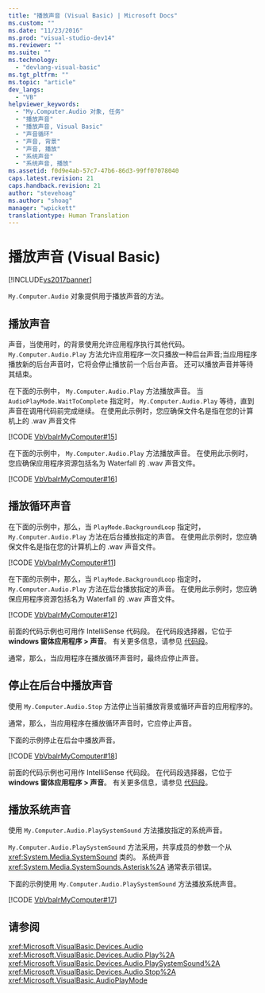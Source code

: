 ```yaml
---
title: "播放声音 (Visual Basic) | Microsoft Docs"
ms.custom: ""
ms.date: "11/23/2016"
ms.prod: "visual-studio-dev14"
ms.reviewer: ""
ms.suite: ""
ms.technology: 
  - "devlang-visual-basic"
ms.tgt_pltfrm: ""
ms.topic: "article"
dev_langs: 
  - "VB"
helpviewer_keywords: 
  - "My.Computer.Audio 对象, 任务"
  - "播放声音"
  - "播放声音, Visual Basic"
  - "声音循环"
  - "声音, 背景"
  - "声音, 播放"
  - "系统声音"
  - "系统声音, 播放"
ms.assetid: f0d9e4ab-57c7-47b6-86d3-99ff07078040
caps.latest.revision: 21
caps.handback.revision: 21
author: "stevehoag"
ms.author: "shoag"
manager: "wpickett"
translationtype: Human Translation
---
```

# 播放声音 (Visual Basic)
[!INCLUDE[vs2017banner](../../../../csharp/includes/vs2017banner.md)]

`My.Computer.Audio` 对象提供用于播放声音的方法。  
  
## 播放声音  
 声音，当使用时，的背景使用允许应用程序执行其他代码。  `My.Computer.Audio.Play` 方法允许应用程序一次只播放一种后台声音;当应用程序播放新的后台声音时，它将会停止播放前一个后台声音。  还可以播放声音并等待其结束。  
  
 在下面的示例中， `My.Computer.Audio.Play` 方法播放声音。  当 `AudioPlayMode.WaitToComplete` 指定时， `My.Computer.Audio.Play` 等待，直到声音在调用代码前完成继续。  在使用此示例时，您应确保文件名是指在您的计算机上的 .wav 声音文件  
  
 [!CODE [VbVbalrMyComputer#15](../CodeSnippet/VS_Snippets_VBCSharp/VbVbalrMyComputer#15)]  
  
 在下面的示例中， `My.Computer.Audio.Play` 方法播放声音。  在使用此示例时，您应确保应用程序资源包括名为 Waterfall 的 .wav 声音文件。  
  
 [!CODE [VbVbalrMyComputer#16](../CodeSnippet/VS_Snippets_VBCSharp/VbVbalrMyComputer#16)]  
  
## 播放循环声音  
 在下面的示例中，那么，当 `PlayMode.BackgroundLoop` 指定时， `My.Computer.Audio.Play` 方法在后台播放指定的声音。  在使用此示例时，您应确保文件名是指在您的计算机上的 .wav 声音文件。  
  
 [!CODE [VbVbalrMyComputer#11](../CodeSnippet/VS_Snippets_VBCSharp/VbVbalrMyComputer#11)]  
  
 在下面的示例中，那么，当 `PlayMode.BackgroundLoop` 指定时， `My.Computer.Audio.Play` 方法在后台播放指定的声音。  在使用此示例时，您应确保应用程序资源包括名为 Waterfall 的 .wav 声音文件。  
  
 [!CODE [VbVbalrMyComputer#12](../CodeSnippet/VS_Snippets_VBCSharp/VbVbalrMyComputer#12)]  
  
 前面的代码示例也可用作 IntelliSense 代码段。  在代码段选择器，它位于 **windows 窗体应用程序 \> 声音**。  有关更多信息，请参见 [代码段](/visual-studio/ide/code-snippets)。  
  
 通常，那么，当应用程序在播放循环声音时，最终应停止声音。  
  
## 停止在后台中播放声音  
 使用 `My.Computer.Audio.Stop` 方法停止当前播放背景或循环声音的应用程序的。  
  
 通常，那么，当应用程序在播放循环声音时，它应停止声音。  
  
 下面的示例停止在后台中播放声音。  
  
 [!CODE [VbVbalrMyComputer#18](../CodeSnippet/VS_Snippets_VBCSharp/VbVbalrMyComputer#18)]  
  
 前面的代码示例也可用作 IntelliSense 代码段。  在代码段选择器，它位于 **windows 窗体应用程序 \> 声音**。  有关更多信息，请参见 [代码段](/visual-studio/ide/code-snippets)。  
  
## 播放系统声音  
 使用 `My.Computer.Audio.PlaySystemSound` 方法播放指定的系统声音。  
  
 `My.Computer.Audio.PlaySystemSound` 方法采用，共享成员的参数一个从 <xref:System.Media.SystemSound> 类的。  系统声音 <xref:System.Media.SystemSounds.Asterisk%2A> 通常表示错误。  
  
 下面的示例使用 `My.Computer.Audio.PlaySystemSound` 方法播放系统声音。  
  
 [!CODE [VbVbalrMyComputer#17](../CodeSnippet/VS_Snippets_VBCSharp/VbVbalrMyComputer#17)]  
  
## 请参阅  
 <xref:Microsoft.VisualBasic.Devices.Audio>   
 <xref:Microsoft.VisualBasic.Devices.Audio.Play%2A>   
 <xref:Microsoft.VisualBasic.Devices.Audio.PlaySystemSound%2A>   
 <xref:Microsoft.VisualBasic.Devices.Audio.Stop%2A>   
 <xref:Microsoft.VisualBasic.AudioPlayMode>